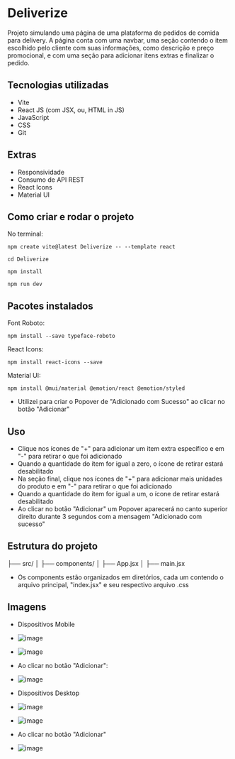 # Deliverize

Projeto simulando uma página de uma plataforma de pedidos de comida para delivery. A página conta com uma navbar, uma seção contendo o item escolhido pelo cliente com suas informações, como descrição e preço promocional, e com uma seção para adicionar itens extras e finalizar o pedido.

## Tecnologias utilizadas
- Vite
- React JS (com JSX, ou, HTML in JS)
- JavaScript
- CSS
- Git

## Extras
- Responsividade
- Consumo de API REST
- React Icons
- Material UI

## Como criar e rodar o projeto
No terminal:
```
npm create vite@latest Deliverize -- --template react
```
```
cd Deliverize
```
```
npm install
```
```
npm run dev
```

## Pacotes instalados
Font Roboto:
```
npm install --save typeface-roboto
```
React Icons:
```
npm install react-icons --save
```
Material UI:
```
npm install @mui/material @emotion/react @emotion/styled
```
- Utilizei para criar o Popover de "Adicionado com Sucesso" ao clicar no botão "Adicionar"

## Uso
- Clique nos ícones de "+" para adicionar um item extra específico e em "-" para retirar o que foi adicionado
- Quando a quantidade do ítem for igual a zero, o ícone de retirar estará desabilitado
- Na seção final, clique nos ícones de "+" para adicionar mais unidades do produto e em "-" para retirar o que foi adicionado
- Quando a quantidade do ítem for igual a um, o ícone de retirar estará desabilitado
- Ao clicar no botão "Adicionar" um Popover aparecerá no canto superior direito durante 3 segundos com a mensagem "Adicionado com sucesso"

## Estrutura do projeto
├── src/
│   ├── components/
│   ├── App.jsx
│   ├── main.jsx

- Os components estão organizados em diretórios, cada um contendo o arquivo principal, "index.jsx" e seu respectivo arquivo .css

## Imagens
- Dispositivos Mobile
- ![image](https://github.com/AdsonVilla/Deliverize/assets/105760278/38d94d25-8532-45ee-a210-e41f5022859d)
- ![image](https://github.com/AdsonVilla/Deliverize/assets/105760278/1c20962f-ed58-45e2-8d08-a654dcaf0aa6)
- Ao clicar no botão "Adicionar":
- ![image](https://github.com/AdsonVilla/Deliverize/assets/105760278/54183448-fd81-423d-9fd1-145cff25050d)


- Dispositivos Desktop
- ![image](https://github.com/AdsonVilla/Deliverize/assets/105760278/e97c2922-8fb2-46b9-8fb8-4732608a817f)
- ![image](https://github.com/AdsonVilla/Deliverize/assets/105760278/2167bafc-7f3d-4f13-86af-3346c7beb1f3)
- Ao clicar no botão "Adicionar"
- ![image](https://github.com/AdsonVilla/Deliverize/assets/105760278/f2b68ebe-2dc8-458b-8305-3b6e98b48c17)

 
